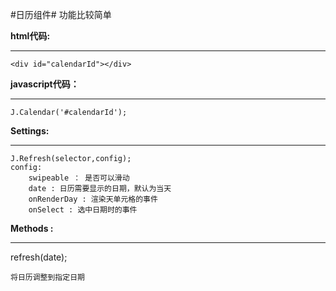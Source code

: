 #日历组件#
功能比较简单

**html代码:**

----------
	<div id="calendarId"></div>

**javascript代码：**

----------
	J.Calendar('#calendarId');

**Settings:**

----------

	J.Refresh(selector,config);
	config:
		swipeable ： 是否可以滑动
		date : 日历需要显示的日期，默认为当天
		onRenderDay : 渲染天单元格的事件
		onSelect : 选中日期时的事件
		

**Methods :** 

----------
refresh(date);
	
	将日历调整到指定日期
	

